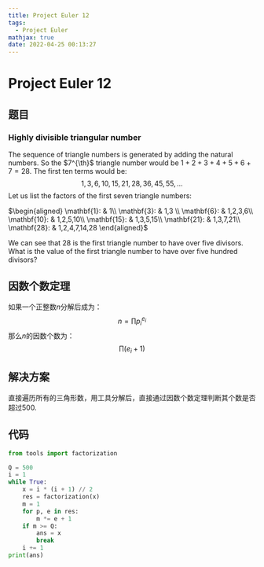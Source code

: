 ```yaml
---
title: Project Euler 12
tags:
  - Project Euler
mathjax: true
date: 2022-04-25 00:13:27
---
```



<escape><!-- more --></escape>

# Project Euler 12

## 题目

### Highly divisible triangular number

The sequence of triangle numbers is generated by adding the natural numbers. So the $7^{\th}$ triangle number would be $1 + 2 + 3 + 4 + 5 + 6 + 7 = 28$. The first ten terms would be:
$$1, 3, 6, 10, 15, 21, 28, 36, 45, 55, \dots$$
Let us list the factors of the first seven triangle numbers:

$\begin{aligned}
\mathbf{1}: & 1\\
\mathbf{3}: & 1,3 \\
\mathbf{6}: & 1,2,3,6\\
\mathbf{10}: & 1,2,5,10\\
\mathbf{15}: & 1,3,5,15\\
\mathbf{21}: & 1,3,7,21\\
\mathbf{28}: & 1,2,4,7,14,28
\end{aligned}$

We can see that $28$ is the first triangle number to have over five divisors.
What is the value of the first triangle number to have over five hundred divisors?

## 因数个数定理

如果一个正整数$n$分解后成为：
$$n=\prod p_i^{e_i}$$
那么$n$的因数个数为：
$$\prod (e_i+1)$$

## 解决方案

直接遍历所有的三角形数，用工具分解后，直接通过因数个数定理判断其个数是否超过500.

## 代码

```py
from tools import factorization

Q = 500
i = 1
while True:
    x = i * (i + 1) // 2
    res = factorization(x)
    m = 1
    for p, e in res:
        m *= e + 1
    if m >= Q:
        ans = x
        break
    i += 1
print(ans)
```
